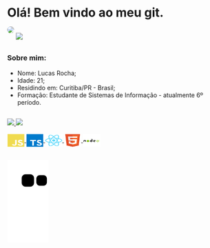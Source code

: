 <div> 
  <h1 style="margin-bottom: 15px; margin-top: 15px;"> Olá! Bem vindo ao meu git.</h1>
  
  <a href = "mailto:lucasrocha.0822@gmail.com"><img src="https://img.shields.io/badge/-Gmail-%23333?style=for-the-badge&logo=gmail&logoColor=white" target="_blank" style="border-radius: 20px; margin-bottom: 15px"></a>
  <a  href="https://www.linkedin.com/in/lucas-rocha729/" target="_blank" style="border-radius: 20px; margin-bottom: 15px"><img src="https://img.shields.io/badge/-LinkedIn-%230077B5?style=for-the-badge&logo=linkedin&logoColor=white" target="_blank"></a>
</div>

##   

### Sobre mim:
* Nome: Lucas Rocha;
* Idade: 21;   
* Residindo em: Curitiba/PR - Brasil;
* Formação: Estudante de Sistemas de Informação - atualmente 6º período.  
 
## 
   
<div>
  <a href="https://github.com/lucasrocha729">
  <img height="180em" src="https://github-readme-stats.vercel.app/api?username=lucasrocha729&show_icons=true&theme=dracula&include_all_commits=true&count_private=true"/>
  <img height="180em" src="https://github-readme-stats.vercel.app/api/top-langs/?username=lucasrocha729&layout=compact&langs_count=7&theme=dracula"/>
</div>

<div style="display: inline_block"><br>
  <img align="center" alt="Lucas-Js" height="30" width="40" src="https://raw.githubusercontent.com/devicons/devicon/master/icons/javascript/javascript-plain.svg">
  <img align="center" alt="Lucas-Ts" height="30" width="40" src="https://raw.githubusercontent.com/devicons/devicon/master/icons/typescript/typescript-plain.svg">
  <img align="center" alt="Lucas-React" height="30" width="40" src="https://raw.githubusercontent.com/devicons/devicon/master/icons/react/react-original.svg">
  <img align="center" alt="Lucas-HTML" height="30" width="40" src="https://raw.githubusercontent.com/devicons/devicon/master/icons/html5/html5-original.svg">
  <img align="center" alt="Lucas-NodeJs" height="30" width="40" src="./assets/nodejs.png">
</div>
   
  ##
 
<div>
 
<div>
  
![Snake animation](https://github.com/lucasrocha729/lucasrocha729/blob/output/github-contribution-grid-snake.svg)

</div>
